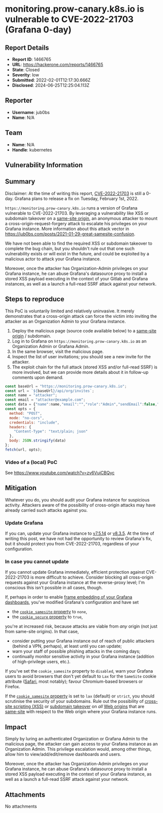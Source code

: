 # monitoring.prow-canary.k8s.io is vulnerable to CVE-2022-21703 (Grafana 0-day)

## Report Details
- **Report ID**: 1466765
- **URL**: https://hackerone.com/reports/1466765
- **State**: Closed
- **Severity**: low
- **Submitted**: 2022-02-01T12:17:30.666Z
- **Disclosed**: 2024-06-25T12:25:04.113Z

## Reporter
- **Username**: jub0bs
- **Name**: N/A

## Team
- **Name**: N/A
- **Handle**: kubernetes

## Vulnerability Information
## Summary

Disclaimer: At the time of writing this report, [CVE-2022-21703][cve] is still a 0-day. Grafana plans to release a fix on Tuesday, February 1st, 2022.

`https://monitoring.prow-canary.k8s.io` runs a version of Grafana vulnerable to CVE-2022-21703. By leveraging a vulnerability like XSS or subdomain takeover on a [same-site origin][webdev-samesite], an anonymous attacker to mount a cross-origin-request-forgery attack to escalate his privileges on your Grafana instance. More information about this attack vector in https://jub0bs.com/posts/2021-01-29-great-samesite-confusion.

We have not been able to find the required XSS or subdomain takeover to complete the bug chain, but you shouldn't rule out that one such vulnerability exists or will exist in the future, and could be exploited by a malicious actor to attack your Grafana instance.

Moreover, once the attacker has Organization-Admin privileges on your Grafana instance, he can abuse Grafana's datasource proxy to install a stored XSS payload executing in the context of your Gitlab and Grafana instances, as well as a launch a full-read SSRF attack against your network.

## Steps to reproduce

This PoC is voluntarily limited and relatively uninvasive. It merely demonstrates that a cross-origin attack can force the victim into inviting the attacker as an Organization Admin to your Grafana instance.

1. Deploy the malicious page (source code available below) to a [same-site origin][webdev-samesite] / subdomain.
2. Log in to Grafana on `https://monitoring.prow-canary.k8s.io` as an Organization Admin or Grafana Admin.
3. In the same browser, visit the malicious page.
4. Inspect the list of user invitations; you should see a new invite for the attacker.
5. The exploit chain for the full attack (stored XSS and/or full-read SSRF) is more involved, but we can provide more details about it in follow-up comments upon demand.

```javascript
const baseUrl = "https://monitoring.prow-canary.k8s.io";
const url = `${baseUrl}/api/org/invites`;
const name = "attacker";
const email = "attacker@example.com";
const data = {"name":name,"email":"","role":"Admin","sendEmail":false,"loginOrEmail":email};
const opts = {
  method: "POST",
  mode: "no-cors",
  credentials: "include",
  headers: {
    "Content-Type": "text/plain; json"
  },
  body: JSON.stringify(data)
};
fetch(url, opts);
```

### Video of a (local) PoC

See https://www.youtube.com/watch?v=zv6VujCBQyc

## Mitigation

Whatever you do, you should audit your Grafana instance for suspicious activity. Attackers aware of the possibility of cross-origin attacks may have already carried such attacks against you.

### Update Grafana

If you can, update your Grafana instance to [v7.5.14][grafana-v7.5.14] or [v8.3.5][grafana-v8.3.5]. At the time of writing this post, we have not had the opportunity to review Grafana's fix, but it should protect you from CVE-2022-21703, regardless of your configuration.

### In case you cannot update

If you cannot update Grafana immediately, efficient protection against CVE-2022-21703 is more difficult to achieve. Consider blocking all cross-origin requests against your Grafana instance at the reverse-proxy level; I'm conscious this isn't possible in all cases, though.

If, perhaps in order to enable [frame embedding of your Grafana dashboards][embed],
you've modified Grafana's configuration and have set

- the [`cookie_samesite` property][cookie_samesite] to `none`,
- the [`cookie_secure` property][cookie_secure] to `true`,

you're at increased risk, because attacks are viable from _any_ origin (not just from same-site origins). In that case,

- consider putting your Grafana instance out of reach of public attackers (behind a VPN, perhaps), at least until you can update;
- warn your staff of possible phishing attacks in the coming days;
- continually monitor sensitive activity in your Grafana instance
  (addition of high-privilege users, etc.).

If you've set the `cookie_samesite` property to `disabled`, warn your Grafana users to avoid browsers that don't yet default to `Lax` for the `SameSite` cookie attribute ([Safari][mdn-samesite-compat], most notably); favour Chromium-based browsers or Firefox.

If the [`cookie_samesite` property][cookie_samesite] is set to `lax` (default) or `strict`, you should scrutinise the security of your subdomains. Rule out the possibility of [cross-site scripting (XSS)][owasp-xss] or [subdomain takeover][honeybadger-subtko] on _all_ [Web origins][mdn-origin] that are [same-site][webdev-samesite] with respect to the Web origin where your Grafana instance runs.

[cookie_samesite]: https://grafana.com/docs/grafana/latest/administration/configuration/#cookie_samesite
[cookie_secure]: https://grafana.com/docs/grafana/latest/administration/configuration/#cookie_secure
[cve]: https://cve.mitre.org/cgi-bin/cvename.cgi?name=CVE-2022-21703
[embed]: https://grafana.com/docs/grafana/latest/sharing/share-panel/#embed-panel
[grafana-admin-role]: https://grafana.com/docs/grafana/latest/permissions/#grafana-server-admin-role
[grafana-v7.5.14]: https://github.com/grafana/grafana/releases/tag/v7.5.14
[owasp-xss]: https://owasp.org/www-community/attacks/xss/
[honeybadger-subtko]: https://www.honeybadger.io/blog/subdomain-takeover/
[grafana-v8.3.5]: https://github.com/grafana/grafana/releases/tag/v8.3.5
[mdn-origin]: https://developer.mozilla.org/en-US/docs/Glossary/Origin
[mdn-samesite-compat]: https://developer.mozilla.org/en-US/docs/Web/HTTP/Headers/Set-Cookie/SameSite#browser_compatibility
[mdn-site]: https://developer.mozilla.org/en-US/docs/Glossary/Site
[rhynorater-twitter]: https://twitter.com/Rhynorater
[samesite-confusion]: https://jub0bs.com/posts/2021-01-29-great-samesite-confusion/
[webdev-samesite]: https://web.dev/same-site-same-origin/

## Impact

Simply by luring an authenticated Organization or Grafana Admin to the malicious page, the attacker can gain access to your Grafana instance as an Organization Admin. This privilege escalation would, among other things, allow him to view/add/edit/remove dashboards and users.

Moreover, once the attacker has Organization-Admin privileges on your Grafana instance, he can abuse Grafana's datasource proxy to install a stored XSS payload executing in the context of your Grafana instance, as well as a launch a full-read SSRF attack against your network.

## Attachments
No attachments
